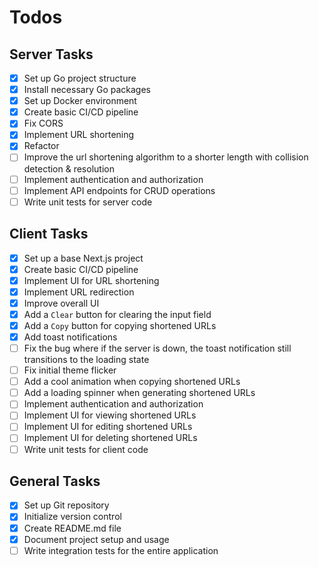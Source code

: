 # Todos

## Server Tasks

- [x] Set up Go project structure
- [x] Install necessary Go packages
- [x] Set up Docker environment
- [x] Create basic CI/CD pipeline
- [x] Fix CORS
- [x] Implement URL shortening
- [x] Refactor
- [ ] Improve the url shortening algorithm to a shorter length with collision detection & resolution
- [ ] Implement authentication and authorization
- [ ] Implement API endpoints for CRUD operations
- [ ] Write unit tests for server code

## Client Tasks

- [x] Set up a base Next.js project
- [x] Create basic CI/CD pipeline
- [x] Implement UI for URL shortening
- [x] Implement URL redirection
- [x] Improve overall UI
- [x] Add a `Clear` button for clearing the input field
- [x] Add a `Copy` button for copying shortened URLs
- [x] Add toast notifications
- [ ] Fix the bug where if the server is down, the toast notification still transitions to the loading state
- [ ] Fix initial theme flicker
- [ ] Add a cool animation when copying shortened URLs
- [ ] Add a loading spinner when generating shortened URLs
- [ ] Implement authentication and authorization
- [ ] Implement UI for viewing shortened URLs
- [ ] Implement UI for editing shortened URLs
- [ ] Implement UI for deleting shortened URLs
- [ ] Write unit tests for client code

## General Tasks

- [x] Set up Git repository
- [x] Initialize version control
- [x] Create README.md file
- [x] Document project setup and usage
- [ ] Write integration tests for the entire application
